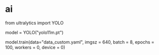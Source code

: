 # ai
from ultralytics import YOLO

model = YOLO("yolo11m.pt")

model.train(data="data_custom.yaml", imgsz = 640, batch = 8, epochs = 100, workers = 0, device = 0)
